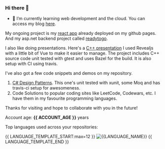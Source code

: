 ### Hi there 👋
- 🔭 I’m currently learning web development and the cloud. 
You can access my blog [here](https://deanagan.github.io).

My ongoing project is my [react app](http://deanagan.github.io/recipes) already deployed on my github pages. And my asp.net backend project called [readytogo](https://github.com/deanagan/ready-to-go-backend).

I also like doing presentations. Here's a [C++ presentation](https://deanagan.github.io/modern-cpp-stl-presentation/#/) I used Revealjs with a little bit of Vue to make it easier to manage. The project includes C++ source code unit tested with gtest and uses Bazel for the build. It is also setup with CI using travis.

I've also got a few code snippets and demos on my repository. 
1. [C# Design Patterns](https://github.com/deanagan/csharp-design-patterns). This one's unit tested with xunit, some Moq and has travis-ci setup for awesomeness.
2. Code Solutions to popular coding sites like LeetCode, Codewars, etc. I have them in my favourite programming languages.

Thanks for visiting and hope to collaborate with you in the future!


Account age: **{{ ACCOUNT_AGE }}** years

Top languages used across your repositories:

{{ LANGUAGE_TEMPLATE_START:max=12 }}
![{{LANGUAGE_NAME}}](https://img.shields.io/static/v1?style=flat-square&label=%E2%A0%80&color=555&labelColor={{LANGUAGE_COLOR:uri}}&message={{LANGUAGE_NAME:uri}}%EF%B8%B1{{LANGUAGE_PERCENT:uri}}%25)
{{ LANGUAGE_TEMPLATE_END }}


<!--
**deanagan/deanagan** is a ✨ _special_ ✨ repository because its `README.md` (this file) appears on your GitHub profile.

Here are some ideas to get you started:

- 🔭 I’m currently working on ...
- 🌱 I’m currently learning ...
- 👯 I’m looking to collaborate on ...
- 🤔 I’m looking for help with ...
- 💬 Ask me about ...
- 📫 How to reach me: ...
- 😄 Pronouns: ...
- ⚡ Fun fact: ...
-->
